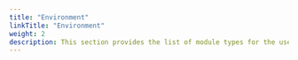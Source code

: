 ```yaml
---
title: "Environment"
linkTitle: "Environment"
weight: 2
description: This section provides the list of module types for the user to use in an AWS environment Opta yaml,  along with their inputs and outputs.
---
```


